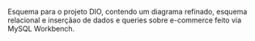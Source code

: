 Esquema para o projeto DIO, contendo um diagrama refinado, esquema relacional e inserçãao de dados e queries sobre e-commerce feito via MySQL Workbench.
